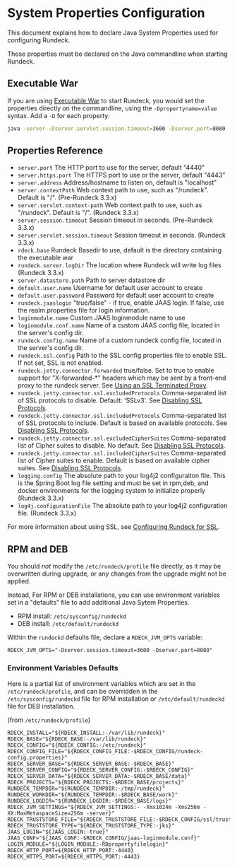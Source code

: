 # System Properties Configuration

This document explains how to declare Java System Properties used for configuring Rundeck.

These properties must be declared on the Java commandline when starting Rundeck.

## Executable War

If you are using [Executable War](/administration/install/jar.md) to start Rundeck, you would set the properties directly
on the commandline, using the `-Dpropertyname=value` syntax. Add a `-D` for each property:

```sh
java -server -Dserver.servlet.session.timeout=3600 -Dserver.port=8080 -jar rundeck-{{{rundeckVersionFull}}}.war
```

## Properties Reference

- `server.port` The HTTP port to use for the server, default "4440"
- `server.https.port` The HTTPS port to use or the server, default "4443"
- `server.address` Address/hostname to listen on, default is "localhost"
- `server.contextPath` Web context path to use, such as "/rundeck". Default is "/". (Pre-Rundeck 3.3.x)
- `server.servlet.context-path` Web context path to use, such as "/rundeck". Default is "/". (Rundeck 3.3.x)
- `server.session.timeout` Session timeout in seconds. (Pre-Rundeck 3.3.x)
- `server.servlet.session.timeout` Session timeout in seconds. (Rundeck 3.3.x)
- `rdeck.base` Rundeck Basedir to use, default is the directory containing the executable war
- `rundeck.server.logDir` The location where Rundeck will write log files (Rundeck 3.3.x)
- `server.datastore.path` Path to server datastore dir
- `default.user.name` Username for default user account to create
- `default.user.password` Password for default user account to create
- `rundeck.jaaslogin` "true/false" - if true, enable JAAS login. If false, use the realm.properties file for login information.
- `loginmodule.name` Custom JAAS loginmodule name to use
- `loginmodule.conf.name` Name of a custom JAAS config file, located in the server's config dir.
- `rundeck.config.name` Name of a custom rundeck config file, located in the server's config dir.
- `rundeck.ssl.config` Path to the SSL config properties file to enable SSL. If not set, SSL is not enabled.
- `rundeck.jetty.connector.forwarded` true/false. Set to true to enable support for "X-forwarded-\*" headers which may be sent by a front-end proxy to the rundeck server. See [Using an SSL Terminated Proxy](/administration/security/ssl.md#using-an-ssl-terminated-proxy).
- `rundeck.jetty.connector.ssl.excludedProtocols` Comma-separated list of SSL protocols to disable. Default: 'SSLv3'. See [Disabling SSL Protocols](/administration/security/ssl.md#disabling-ssl-protocols).
- `rundeck.jetty.connector.ssl.includedProtocols` Comma-separated list of SSL protocols to include. Default is based on available protocols. See [Disabling SSL Protocols](/administration/security/ssl.md#disabling-ssl-protocols).
- `rundeck.jetty.connector.ssl.excludedCipherSuites` Comma-separated list of Cipher suites to disable. No default. See [Disabling SSL Protocols](/administration/security/ssl.md#disabling-ssl-protocols).
- `rundeck.jetty.connector.ssl.includedCipherSuites` Comma-separated list of Cipher suites to enable. Default is based on available cipher suites. See [Disabling SSL Protocols](/administration/security/ssl.md#disabling-ssl-protocols).
- `logging.config` The absolute path to your log4j2 configuraiton file. This is the Spring Boot log file setting and must be set in rpm,deb, and docker environments for the logging system to initialize properly (Rundeck 3.3.x)
- `log4j.configurationFile` The absolute path to your log4j2 configuration file. (Rundeck 3.3.x)

For more information about using SSL, see [Configuring Rundeck for SSL](/administration/security/ssl.md).

## RPM and DEB

You should _not_ modify the `/etc/rundeck/profile` file directly, as it may be overwritten during upgrade,
or any changes from the upgrade might not be applied.

Instead, For RPM or DEB installations, you can use environment variables set in a "defaults" file to add
additional Java Sytem Properties.

- RPM install: `/etc/sysconfig/rundeckd`
- DEB install: `/etc/default/rundeckd`

Within the `rundeckd` defaults file, declare a `RDECK_JVM_OPTS` variable:

```properties
RDECK_JVM_OPTS="-Dserver.session.timeout=3600 -Dserver.port=8080"
```

### Environment Variables Defaults

Here is a partial list of environment variables which are set in the `/etc/rundeck/profile`, and can be overridden in the `/etc/sysconfig/rundeckd` file for RPM installation or `/etc/default/rundeckd` file for DEB installation.

(from `/etc/rundeck/profile`)

```
RDECK_INSTALL="${RDECK_INSTALL:-/var/lib/rundeck}"
RDECK_BASE="${RDECK_BASE:-/var/lib/rundeck}"
RDECK_CONFIG="${RDECK_CONFIG:-/etc/rundeck}"
RDECK_CONFIG_FILE="${RDECK_CONFIG_FILE:-$RDECK_CONFIG/rundeck-config.properties}"
RDECK_SERVER_BASE="${RDECK_SERVER_BASE:-$RDECK_BASE}"
RDECK_SERVER_CONFIG="${RDECK_SERVER_CONFIG:-$RDECK_CONFIG}"
RDECK_SERVER_DATA="${RDECK_SERVER_DATA:-$RDECK_BASE/data}"
RDECK_PROJECTS="${RDECK_PROJECTS:-$RDECK_BASE/projects}"
RUNDECK_TEMPDIR="${RUNDECK_TEMPDIR:-/tmp/rundeck}"
RUNDECK_WORKDIR="${RUNDECK_TEMPDIR:-$RDECK_BASE/work}"
RUNDECK_LOGDIR="${RUNDECK_LOGDIR:-$RDECK_BASE/logs}"
RDECK_JVM_SETTINGS="${RDECK_JVM_SETTINGS:- -Xmx1024m -Xms256m -XX:MaxMetaspaceSize=256m -server}"
RDECK_TRUSTSTORE_FILE="${RDECK_TRUSTSTORE_FILE:-$RDECK_CONFIG/ssl/truststore}"
RDECK_TRUSTSTORE_TYPE="${RDECK_TRUSTSTORE_TYPE:-jks}"
JAAS_LOGIN="${JAAS_LOGIN:-true}"
JAAS_CONF="${JAAS_CONF:-$RDECK_CONFIG/jaas-loginmodule.conf}"
LOGIN_MODULE="${LOGIN_MODULE:-RDpropertyfilelogin}"
RDECK_HTTP_PORT=${RDECK_HTTP_PORT:-4440}
RDECK_HTTPS_PORT=${RDECK_HTTPS_PORT:-4443}
```
